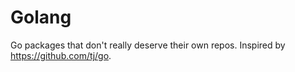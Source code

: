 # Golang

Go packages that don't really deserve their own repos. Inspired by https://github.com/tj/go.

